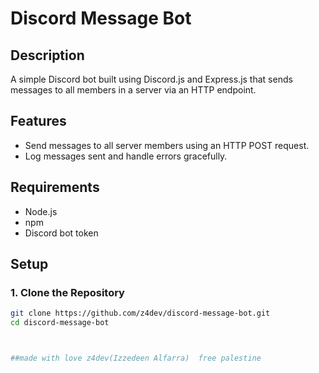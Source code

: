 # Discord Message Bot

## Description
A simple Discord bot built using Discord.js and Express.js that sends messages to all members in a server via an HTTP endpoint.

## Features
- Send messages to all server members using an HTTP POST request.
- Log messages sent and handle errors gracefully.

## Requirements
- Node.js
- npm
- Discord bot token

## Setup

### 1. Clone the Repository
```bash
git clone https://github.com/z4dev/discord-message-bot.git
cd discord-message-bot



##made with love z4dev(Izzedeen Alfarra)  free palestine 